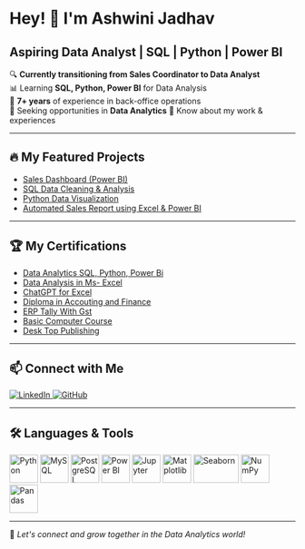 # Hey! 👋 I'm Ashwini Jadhav  

## Aspiring Data Analyst | SQL | Python | Power BI  

🔍 **Currently transitioning from Sales Coordinator to Data Analyst**  
📊 Learning **SQL, Python, Power BI** for Data Analysis  
💼 **7+ years** of experience in back-office operations  
🎯 Seeking opportunities in **Data Analytics** 
📄 Know about my work & experiences 

---  

## 🔥 My Featured Projects  
- [Sales Dashboard (Power BI)](https://github.com/Jadhavashu28/Power-BI-Dashboard)  
- [SQL Data Cleaning & Analysis](https://github.com/Jadhavashu28/SQL---pizza-sales-)
- [Python Data Visualization](https://github.com/Jadhavashu28/Customer-Churn-Analysis)  
- [Automated Sales Report using Excel & Power BI](https://github.com/Jadhavashu28/Power-Bi)  

---  

## 🏆 My Certifications  
- [Data Analytics SQL, Python, Power Bi](https://drive.google.com/drive/folders/1IdS8xc2d10DryPK8XGwGG7SHqrnEVrnE?usp=drive_link) 
- [Data Analysis in Ms- Excel](https://drive.google.com/drive/folders/1IdS8xc2d10DryPK8XGwGG7SHqrnEVrnE?usp=drive_link)  
- [ChatGPT for Excel](https://drive.google.com/drive/folders/1IdS8xc2d10DryPK8XGwGG7SHqrnEVrnE?usp=drive_link)  
- [Diploma in Accouting and Finance](https://drive.google.com/drive/folders/1IdS8xc2d10DryPK8XGwGG7SHqrnEVrnE?usp=drive_link)
- [ERP Tally With Gst](https://drive.google.com/drive/folders/1IdS8xc2d10DryPK8XGwGG7SHqrnEVrnE?usp=drive_link)
- [Basic Computer Course](https://drive.google.com/drive/folders/1IdS8xc2d10DryPK8XGwGG7SHqrnEVrnE?usp=drive_link)
- [Desk Top Publishing](https://drive.google.com/drive/folders/1IdS8xc2d10DryPK8XGwGG7SHqrnEVrnE?usp=drive_link)   

---

## 📫 Connect with Me
<p align="left">  
<a href="https://www.linkedin.com/in/ashwini-jadhav-940067162/?trk=public-profile-join-page" target="_blank">  
    <img src="https://img.shields.io/badge/LinkedIn-0A66C2?style=for-the-badge&logo=linkedin&logoColor=white" alt="LinkedIn"/>  
</a>  
<a href="https://github.com/Jadhavashu28" target="_blank">  
    <img src="https://img.shields.io/badge/GitHub-181717?style=for-the-badge&logo=github&logoColor=white" alt="GitHub"/>  
</a>  
</p>

---  

## 🛠️ Languages & Tools  
<p align="left">  
    <img src="https://cdn.jsdelivr.net/gh/devicons/devicon/icons/python/python-original.svg" alt="Python" width="50" height="50"/>  
    <img src="https://cdn.jsdelivr.net/gh/devicons/devicon/icons/mysql/mysql-original-wordmark.svg" alt="MySQL" width="50" height="50"/>  
    <img src="https://cdn.jsdelivr.net/gh/devicons/devicon/icons/postgresql/postgresql-original-wordmark.svg" alt="PostgreSQL" width="50" height="50"/>  
    <img src="https://upload.wikimedia.org/wikipedia/commons/c/cf/New_Power_BI_Logo.svg" alt="Power BI" width="50" height="50"/>  
    <img src="https://cdn.jsdelivr.net/gh/devicons/devicon/icons/jupyter/jupyter-original-wordmark.svg" alt="Jupyter" width="50" height="50"/>  
    <img src="https://upload.wikimedia.org/wikipedia/commons/8/84/Matplotlib_icon.svg" alt="Matplotlib" width="50" height="50"/>  
    <img src="https://seaborn.pydata.org/_static/logo-wide-lightbg.svg" alt="Seaborn" width="80" height="50"/>  
    <img src="https://cdn.jsdelivr.net/gh/devicons/devicon/icons/numpy/numpy-original-wordmark.svg" alt="NumPy" width="50" height="50"/>  
    <img src="https://cdn.jsdelivr.net/gh/devicons/devicon/icons/pandas/pandas-original-wordmark.svg" alt="Pandas" width="50" height="50"/>  
</p>

---

🚀 *Let's connect and grow together in the Data Analytics world!*

<!--
**Jadhavashu28/Jadhavashu28** is a ✨ _special_ ✨ repository because its `README.md` (this file) appears on your GitHub profile.

Here are some ideas to get you started:

- 🔭 I’m currently working on ...
- 🌱 I’m currently learning ...
- 👯 I’m looking to collaborate on ...
- 🤔 I’m looking for help with ...
- 💬 Ask me about ...
- 📫 How to reach me: ...
- 😄 Pronouns: ...
- ⚡ Fun fact: ...
-->
